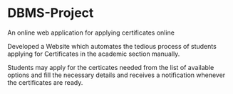 # DBMS-Project
An online web application for applying certificates online

Developed a Website which automates the tedious process of students applying for Certificates in the academic section manually. 

Students may apply for the certicates needed from the list of available options and fill the necessary details and receives a notification whenever the certificates are ready.
